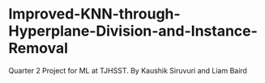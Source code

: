 # Improved-KNN-through-Hyperplane-Division-and-Instance-Removal
Quarter 2 Project for ML at TJHSST.  By Kaushik Siruvuri and Liam Baird
